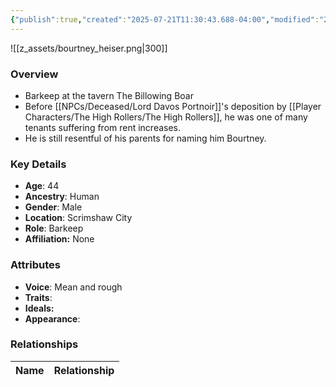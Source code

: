 ```yaml
---
{"publish":true,"created":"2025-07-21T11:30:43.688-04:00","modified":"2025-07-27T17:21:10.999-04:00","published":"2025-07-27T17:21:10.999-04:00","cssclasses":"","Age":"44","Ancestry":"Human","Gender":"Male","Location":["Scrimshaw City"],"Role":["Barkeep"],"Affiliation":["None"],"Appearances":["[[00 -The High Rollers Campaign-]]"]}
---
```



![[z_assets/bourtney_heiser.png|300]]

### Overview
- Barkeep at the tavern The Billowing Boar
- Before [[NPCs/Deceased/Lord Davos Portnoir]]'s deposition by [[Player Characters/The High Rollers/The High Rollers]], he was one of many tenants suffering from rent increases.
- He is still resentful of his parents for naming him Bourtney.

### Key Details
- **Age**: 44
- **Ancestry**: Human
- **Gender**: Male
- **Location**: Scrimshaw City
- **Role**: Barkeep
- **Affiliation:** None

### Attributes
- **Voice**: Mean and rough
- **Traits**: 
- **Ideals:** 
- **Appearance**:

### Relationships

| Name  | Relationship |
| ----- | ------------ |
